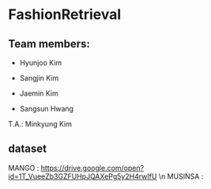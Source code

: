 # FashionRetrieval

## Team members:

* Hyunjoo Kim

* Sangjin Kim

* Jaemin Kim

* Sangsun Hwang 

T.A.: Minkyung Kim

## dataset
MANGO : https://drive.google.com/open?id=1T_VueeZb3GZFUHpJQAXePg5y2H4rwIfU \n
MUSINSA : 
